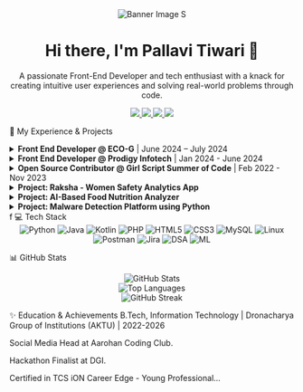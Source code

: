 <div align="center">



<img src="https://www.google.com/search?q=https://placehold.co/1200x300/000000/FFFFFF%3Ftext%3DPallavi%2BTiwari" alt="Banner Image"/>
S
<h1>Hi there, I'm Pallavi Tiwari 👋</h1>
<p>A passionate Front-End Developer and tech enthusiast with a knack for creating intuitive user experiences and solving real-world problems through code.</p>

<div>
<a href="[https://www.linkedin.com/in/pallavi-tiwari-414ba4252/](https://www.linkedin.com/in/pallavi-tiwari-414ba4252/)" target="_blank">
<img src="https://www.google.com/search?q=https://img.shields.io/badge/linkedin-%25230077B5.svg%3F%26style%3Dfor-the-badge%26logo%3Dlinkedin%26logoColor%3Dwhite" />
</a>
<a href="https://www.google.com/search?q=https://leetcode.com/your-leetcode-profile/" target="_blank">
<img src="https://www.google.com/search?q=https://img.shields.io/badge/leetcode-FFA116%3Fstyle%3Dfor-the-badge%26logo%3Dleetcode%26logoColor%3Dblack" />
</a>
<a href="https://www.google.com/search?q=https://github.com/your-github-profile" target="_blank">
<img src="https://www.google.com/search?q=https://img.shields.io/badge/github-%2523121011.svg%3F%26style%3Dfor-the-badge%26logo%3Dgithub%26logoColor%3Dwhite" />
</a>
<a href="mailto:pallavitiwarime2003@gmail.com">
<img src="https://www.google.com/search?q=https://img.shields.io/badge/gmail-%2523D14836.svg%3F%26style%3Dfor-the-badge%26logo%3Dgmail%26logoColor%3Dwhite" />
</a>
</div>

</div>

🚀 My Experience & Projects
<details>
<summary><strong>Front End Developer @ ECO-G</strong> | June 2024 – July 2024</summary>
<br/>
<ul>
<li>Developed and managed websites with comprehensive step-by-step documentation.</li>
<li>Collaborated with a multi-domain team, gaining exposure to Back-End technologies and AWS.</li>
</ul>
</details>

<details>
<summary><strong>Front End Developer @ Prodigy Infotech</strong> | Jan 2024 - June 2024</summary>
<br/>
<ul>
<li>Contributed to a live project, showcasing strong UI/UX design skills as an Assistant Lead.</li>
<li>Demonstrated technical proficiency in front-end development and leadership as the Data Collector Team Lead.</li>
</ul>
</details>

<details>
<summary><strong>Open Source Contributor @ Girl Script Summer of Code</strong> | Feb 2022 - Nov 2023</summary>
<br/>
<ul>
<li>Actively contributed to global open-source projects.</li>
<li>Designed and developed major features for the 'Funschooling' online store. <a href="https://funschooling.in/">Website</a></li>
</ul>
</details>

<details>
<summary><strong>Project: Raksha - Women Safety Analytics App</strong></summary>
<br/>
<img src="https://www.google.com/search?q=https://placehold.co/600x300/3498db/ffffff%3Ftext%3DRaksha%2BApp%2BUI" alt="Raksha App"/>
<ul>
<li>A data-driven platform designed to enhance women’s safety through real-time monitoring, predictive analytics, and location-based insights. Features include high-risk zone identification, threat alerts, safer route recommendations, and emergency SOS functionality.</li>
</ul>
</details>

<details>
<summary><strong>Project: AI-Based Food Nutrition Analyzer</strong></summary>
<br/>
<img src="https://www.google.com/search?q=https://placehold.co/600x300/2ecc71/ffffff%3Ftext%3DAI%2BNutrition%2BAnalyzer" alt="AI Food Nutrition Analyzer"/>
<ul>
<li>A smart nutrition analyzer using Agentic AI to autonomously process food images and text, delivering accurate nutritional insights and real-time health recommendations.</li>
</ul>
</details>

<details>
<summary><strong>Project: Malware Detection Platform using Python</strong></summary>
<br/>
<img src="https://www.google.com/search?q=https://placehold.co/600x300/e74c3c/ffffff%3Ftext%3DMalware%2BDetection%2BPlatform" alt="Malware Detection Platform"/>
<ul>
<li>A platform to detect malware hidden within image files and GIFs. Protects against threats where attackers embed harmful code inside common image formats.</li>
</ul>
</details>
f
💻 Tech Stack
<div align="center">
<img src="https://www.google.com/search?q=https://img.shields.io/badge/Python-3776AB%3Fstyle%3Dfor-the-badge%26logo%3Dpython%26logoColor%3Dwhite" alt="Python" />
<img src="https://img.shields.io/badge/Java-ED8B00?style=for-the-badge&logo=openjdk&logoColor=white" alt="Java" />
<img src="https://www.google.com/search?q=https://img.shields.io/badge/Kotlin-7F52FF%3Fstyle%3Dfor-the-badge%26logo%3Dkotlin%26logoColor%3Dwhite" alt="Kotlin" />
<img src="https://www.google.com/search?q=https://img.shields.io/badge/PHP-777BB4%3Fstyle%3Dfor-the-badge%26logo%3Dphp%26logoColor%3Dwhite" alt="PHP" />
<img src="https://www.google.com/search?q=https://img.shields.io/badge/HTML5-E34F26%3Fstyle%3Dfor-the-badge%26logo%3Dhtml5%26logoColor%3Dwhite" alt="HTML5" />
<img src="https://www.google.com/search?q=https://img.shields.io/badge/CSS3-1572B6%3Fstyle%3Dfor-the-badge%26logo%3Dcss3%26logoColor%3Dwhite" alt="CSS3" />
<img src="https://img.shields.io/badge/MySQL-4479A1?style=for-the-badge&logo=mysql&logoColor=white" alt="MySQL" />
<img src="https://img.shields.io/badge/Linux-FCC624?style=for-the-badge&logo=linux&logoColor=black" alt="Linux" />
<img src="https://www.google.com/search?q=https://img.shields.io/badge/Postman-FF6C37%3Fstyle%3Dfor-the-badge%26logo%3Dpostman%26logoColor%3Dwhite" alt="Postman" />
<img src="https://www.google.com/search?q=https://img.shields.io/badge/Jira-0052CC%3Fstyle%3Dfor-the-badge%26logo%3Djira%26logoColor%3Dwhite" alt="Jira" />
<img src="https://www.google.com/search?q=https://img.shields.io/badge/Data%2520Structures%2520%26%2520Algorithms-blue%3Fstyle%3Dfor-the-badge" alt="DSA" />
<img src="https://www.google.com/search?q=https://img.shields.io/badge/Machine%2520Learning-orange%3Fstyle%3Dfor-the-badge" alt="ML" />
</div>

📊 GitHub Stats
<div align="center">
<img src="https://www.google.com/search?q=https://github-readme-stats.vercel.app/api%3Fusername%3Dyour-github-username%26show_icons%3Dtrue%26theme%3Ddracula%26include_all_commits%3Dtrue%26count_private%3Dtrue" alt="GitHub Stats" />
<br/>
<img src="https://www.google.com/search?q=https://github-readme-stats.vercel.app/api/top-langs/%3Fusername%3Dyour-github-username%26layout%3Dcompact%26theme%3Ddracula" alt="Top Languages" />
<br/>
<img src="https://www.google.com/search?q=https://github-readme-streak-stats.herokuapp.com/%3Fuser%3Dyour-github-username%26theme%3Ddracula" alt="GitHub Streak" />
</div>

✨ Education & Achievements
B.Tech, Information Technology | Dronacharya Group of Institutions (AKTU) | 2022-2026

Social Media Head at Aarohan Coding Club.

Hackathon Finalist at DGI.

Certified in TCS iON Career Edge - Young Professional...
